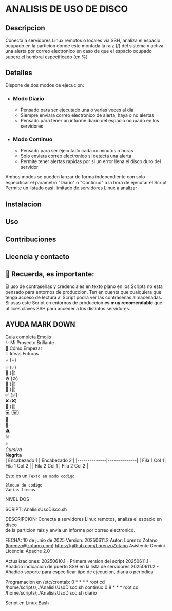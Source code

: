 # ANALISIS DE USO DE DISCO
## Descripcion
Conecta a servidores Linux remotos o locales via SSH, analiza el espacio ocupado en la particion donde este montada la raiz (/) del sistema y activa una alerta por correo electronico en caso de que el espacio ocupado supere el humbral especificado (en %)
## Detalles
Dispone de dos modos de ejecucion:
- ### Modo Diario
  - Pensado para ser ejecutado una o varias veces al dia
  - Siempre enviara correo electronico de alerta, haya o no alertas
  - Pensado para tener un informe diario del espacio ocupado en los servidores
- ### Modo Continuo
  - Pensado para ser ejecutado cada xx minutos o horas
  - Solo enviara correo electronico si detecta una alerta
  - Permite tener alertas rapidas por si un error llena el disco duro del servidor

Ambos modos se pueden lanzar de forma independiente con solo especificar el parametro "Diario" o "Continuo" a la hora de ejecutar el Script  
Permite un listado casi ilimitado de servidores Linux a analizar  

## Instalacion

## Uso

## Contribuciones

## Licencia y contacto

## :closed_lock_with_key: Recuerda, es importante:
El uso de contraseñas y credenciales en texto plano en los Scripts no esta pensado para entornos de produccion. Ten en cuenta que cualquiera que tenga acceso de lectura al Script podra ver las contraseñas almacenadas. Si usas este Script en entornos de produccion __es muy recomendable__ que utilices claves SSH para acceder a los distintos servidores.

## AYUDA MARK DOWN
[Guia completa Emojis](https://github.com/ikatyang/emoji-cheat-sheet/blob/master/README.md)  
:sparkles: Mi Proyecto Brillante  
:rocket: Cómo Empezar  
:bulb: Ideas Futuras  
:star: (⭐)  
:bulb: (💡)  
:rocket: (🚀)  
:gear: (⚙️)  
:wrench: (🔧)  
:bug: (🐛)  
:white_check_mark: (✅)  
:x: (❌)  
:memo: (📝)  
:computer: (💻)  
:closed_lock_with_key:  
:key:  
:warning:  
:skull_and_crossbones:  
:skull:  
*Cursiva*  
**Negrita**  
| Encabezado 1 | Encabezado 2 |
|--------------|--------------|
| Fila 1 Col 1 | Fila 1 Col 2 |
| Fila 2 Col 1 | Fila 2 Col 2 |  

Esto es un `Texto en modo codigo`  

```
Bloque de codigo
Varias lineas
```



NIVEL DOS

SCRIPT: AnalisisUsoDisco.sh

DESCRIPCION: Conecta a servidores Linux remotos, analiza el espacio en disco  
             de la particion raiz y envia un informe por correo electronico.
             
FECHA: 10 de junio de 2025
Version: 20250611.2
Autor: Lorenzo Zotano (lorenzo@zotano.com) 
https://github.com/LorenzoZotano
Asistente Gemini
Licencia: Apache 2.0

Actualizaciones:
20250610.1 - Primera version del script
20250611.1 - Añadido indicacion de puerto SSH en la lista de servidores
20250611.2 - Añadido soporte para especificar tipo de ejecucion, diaria o 
             periodica

Programacion en /etc/crontab:
0 *     * * *   root    cd /home/scripts/;./AnalisisUsoDisco.sh continuo
0 8     * * *   root    cd /home/scripts/;./AnalisisUsoDisco.sh diario

Script en Linux Bash

